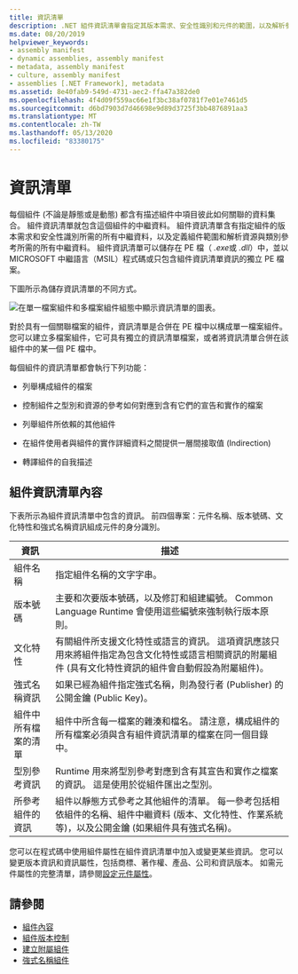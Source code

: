 ```yaml
---
title: 資訊清單
description: .NET 組件資訊清單會指定其版本需求、安全性識別和元件的範圍，以及解析參考的資訊。
ms.date: 08/20/2019
helpviewer_keywords:
- assembly manifest
- dynamic assemblies, assembly manifest
- metadata, assembly manifest
- culture, assembly manifest
- assemblies [.NET Framework], metadata
ms.assetid: 8e40fab9-549d-4731-aec2-ffa47a382de0
ms.openlocfilehash: 4f4d09f559ac66e1f3bc38af0781f7e01e7461d5
ms.sourcegitcommit: d6bd7903d7d46698e9d89d3725f3bb4876891aa3
ms.translationtype: MT
ms.contentlocale: zh-TW
ms.lasthandoff: 05/13/2020
ms.locfileid: "83380175"
---
```

# <a name="assembly-manifest"></a>資訊清單
每個組件 (不論是靜態或是動態) 都含有描述組件中項目彼此如何關聯的資料集合。 組件資訊清單就包含這個組件的中繼資料。 組件資訊清單含有指定組件的版本需求和安全性識別所需的所有中繼資料，以及定義組件範圍和解析資源與類別參考所需的所有中繼資料。 組件資訊清單可以儲存在 PE 檔（ *.exe*或 *.dll*）中，並以 MICROSOFT 中繼語言（MSIL）程式碼或只包含組件資訊清單資訊的獨立 PE 檔案。  
  
 下圖所示為儲存資訊清單的不同方式。  
  
 ![在單一檔案組件和多檔案組件組態中顯示資訊清單的圖表。](./media/manifest/assembly-types-diagram.gif)  
  
 對於具有一個關聯檔案的組件，資訊清單是合併在 PE 檔中以構成單一檔案組件。 您可以建立多檔案組件，它可具有獨立的資訊清單檔案，或者將資訊清單合併在該組件中的某一個 PE 檔中。  
  
 每個組件的資訊清單都會執行下列功能：  
  
- 列舉構成組件的檔案  
  
- 控制組件之型別和資源的參考如何對應到含有它們的宣告和實作的檔案  
  
- 列舉組件所依賴的其他組件  
  
- 在組件使用者與組件的實作詳細資料之間提供一層間接取值 (Indirection)  
  
- 轉譯組件的自我描述  
  
## <a name="assembly-manifest-contents"></a>組件資訊清單內容  
 下表所示為組件資訊清單中包含的資訊。 前四個專案：元件名稱、版本號碼、文化特性和強式名稱資訊組成元件的身分識別。  
  
|資訊|描述|  
|-----------------|-----------------|  
|組件名稱|指定組件名稱的文字字串。|  
|版本號碼|主要和次要版本號碼，以及修訂和組建編號。 Common Language Runtime 會使用這些編號來強制執行版本原則。|  
|文化特性|有關組件所支援文化特性或語言的資訊。 這項資訊應該只用來將組件指定為包含文化特性或語言相關資訊的附屬組件 (具有文化特性資訊的組件會自動假設為附屬組件)。|  
|強式名稱資訊|如果已經為組件指定強式名稱，則為發行者 (Publisher) 的公開金鑰 (Public Key)。|  
|組件中所有檔案的清單|組件中所含每一檔案的雜湊和檔名。 請注意，構成組件的所有檔案必須與含有組件資訊清單的檔案在同一個目錄中。|  
|型別參考資訊|Runtime 用來將型別參考對應到含有其宣告和實作之檔案的資訊。 這是使用於從組件匯出之型別。|  
|所參考組件的資訊|組件以靜態方式參考之其他組件的清單。 每一參考包括相依組件的名稱、組件中繼資料 (版本、文化特性、作業系統等)，以及公開金鑰 (如果組件具有強式名稱)。|  
  
 您可以在程式碼中使用組件屬性在組件資訊清單中加入或變更某些資訊。 您可以變更版本資訊和資訊屬性，包括商標、著作權、產品、公司和資訊版本。 如需元件屬性的完整清單，請參閱[設定元件屬性](set-attributes.md)。  
  
## <a name="see-also"></a>請參閱

- [組件內容](contents.md)
- [組件版本控制](versioning.md)
- [建立附屬組件](../../framework/resources/creating-satellite-assemblies-for-desktop-apps.md)
- [強式名稱組件](strong-named.md)
